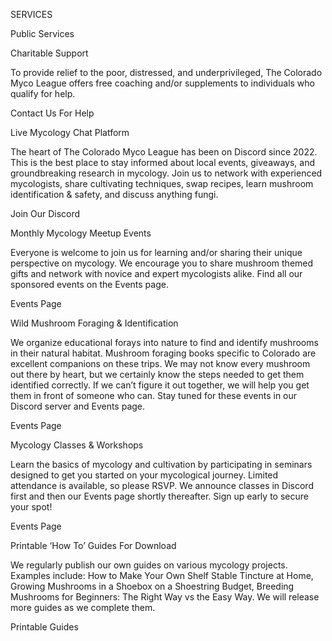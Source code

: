 SERVICES

Public Services

Charitable Support

To provide relief to the poor, distressed, and underprivileged, The Colorado Myco League offers free coaching and/or supplements to individuals who qualify for help.

Contact Us For Help

Live Mycology Chat Platform

The heart of The Colorado Myco League has been on Discord since 2022. This is the best place to stay informed about local events, giveaways, and groundbreaking research in mycology. Join us to network with experienced mycologists, share cultivating techniques, swap recipes, learn mushroom identification & safety, and discuss anything fungi.

Join Our Discord

Monthly Mycology Meetup Events

Everyone is welcome to join us for learning and/or sharing their unique perspective on mycology. We encourage you to share mushroom themed gifts and network with novice and expert mycologists alike. Find all our sponsored events on the Events page.

Events Page

Wild Mushroom Foraging & Identification

We organize educational forays into nature to find and identify mushrooms in their natural habitat. Mushroom foraging books specific to Colorado are excellent companions on these trips. We may not know every mushroom out there by heart, but we certainly know the steps needed to get them identified correctly. If we can’t figure it out together, we will help you get them in front of someone who can. Stay tuned for these events in our Discord server and Events page.

Events Page

Mycology Classes & Workshops

Learn the basics of mycology and cultivation by participating in seminars designed to get you started on your mycological journey. Limited attendance is available, so please RSVP. We announce classes in Discord first and then our Events page shortly thereafter. Sign up early to secure your spot!

Events Page

Printable ‘How To’ Guides For Download

We regularly publish our own guides on various mycology projects. Examples include: How to Make Your Own Shelf Stable Tincture at Home, Growing Mushrooms in a Shoebox on a Shoestring Budget, Breeding Mushrooms for Beginners: The Right Way vs the Easy Way. We will release more guides as we complete them.

Printable Guides